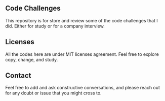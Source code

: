 ## Code Challenges 

This repository is for store and review some of the code challenges that I did. Either for study or for a company interview.

## Licenses

All the codes here are under MIT licenses agreement. Feel free to explore copy, change, and study.

## Contact

Feel free to add and ask constructive conversations, and please reach out for any doubt or issue that you might cross to.